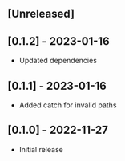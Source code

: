 ## [Unreleased]

## [0.1.2] - 2023-01-16

- Updated dependencies

## [0.1.1] - 2023-01-16

- Added catch for invalid paths

## [0.1.0] - 2022-11-27

- Initial release
